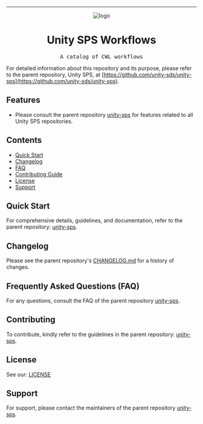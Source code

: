 <!-- Header block for project -->
<hr>

<div align="center">

![logo](https://user-images.githubusercontent.com/3129134/163255685-857aa780-880f-4c09-b08c-4b53bf4af54d.png)
<!-- ☝️ If you see logo rendering errors, make sure you're not using indentation, or try an HTML IMG tag -->

<h1 align="center">Unity SPS Workflows</h1>
<!-- ☝️ Replace with your repo name ☝️ -->

</div>

<pre align="center">A catalog of CWL workflows</pre>
<!-- ☝️ Replace with a single sentence describing the purpose of your repo / proj ☝️ -->

<!-- Header block for project -->

<!-- ☝️ Add badges via: https://shields.io e.g. ![](https://img.shields.io/github/your_chosen_action/your_org/your_repo) ☝️ -->

<!-- ☝️ Screenshot of your software (if applicable) via ![](https://uri-to-your-screenshot) ☝️ -->

For detailed information about this repository and its purpose, please refer to the parent repository, Unity SPS, at [https://github.com/unity-sds/unity-sps](https://github.com/unity-sds/unity-sps).

## Features

* Please consult the parent repository [unity-sps](https://github.com/unity-sds/unity-sps) for features related to all Unity SPS repositories.

<!-- ☝️ Replace with a bullet-point list of your features ☝️ -->

## Contents

* [Quick Start](#quick-start)
* [Changelog](#changelog)
* [FAQ](#frequently-asked-questions-faq)
* [Contributing Guide](#contributing)
* [License](#license)
* [Support](#support)

## Quick Start

For comprehensive details, guidelines, and documentation, refer to the parent repository: [unity-sps](https://github.com/unity-sds/unity-sps).


## Changelog

Please see the parent repository's [CHANGELOG.md](https://github.com/unity-sds/unity-sps/blob/main/CHANGELOG.md) for a history of changes.

## Frequently Asked Questions (FAQ)

For any questions, consult the FAQ of the parent repository [unity-sps](https://github.com/unity-sds/unity-sps).

## Contributing

To contribute, kindly refer to the guidelines in the parent repository: [unity-sps](https://github.com/unity-sds/unity-sps).

## License

See our: [LICENSE](LICENSE)

## Support

For support, please contact the maintainers of the parent repository [unity-sps](https://github.com/unity-sds/unity-sps).
